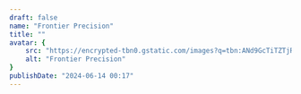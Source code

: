 ```yaml
---
draft: false
name: "Frontier Precision"
title: ""
avatar: {
    src: "https://encrypted-tbn0.gstatic.com/images?q=tbn:ANd9GcTiTZTjRLYtVZ7t4Ww3P48BxE676odZtaI-RQ&s",
    alt: "Frontier Precision"
}
publishDate: "2024-06-14 00:17"
---
```

